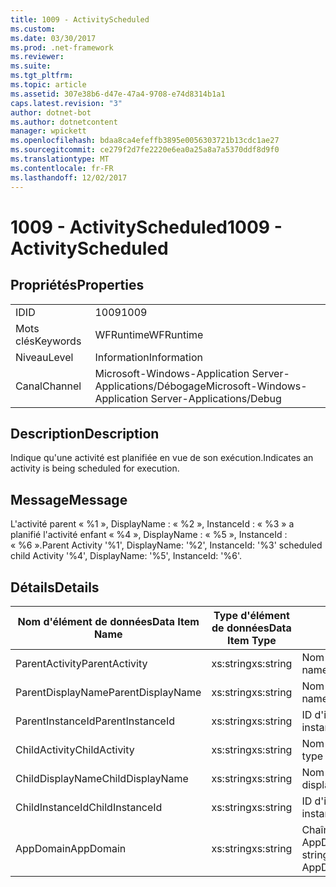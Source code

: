 ```yaml
---
title: 1009 - ActivityScheduled
ms.custom: 
ms.date: 03/30/2017
ms.prod: .net-framework
ms.reviewer: 
ms.suite: 
ms.tgt_pltfrm: 
ms.topic: article
ms.assetid: 307e38b6-d47e-47a4-9708-e74d8314b1a1
caps.latest.revision: "3"
author: dotnet-bot
ms.author: dotnetcontent
manager: wpickett
ms.openlocfilehash: bdaa8ca4efeffb3895e0056303721b13cdc1ae27
ms.sourcegitcommit: ce279f2d7fe2220e6ea0a25a8a7a5370ddf8d9f0
ms.translationtype: MT
ms.contentlocale: fr-FR
ms.lasthandoff: 12/02/2017
---
```

# <a name="1009---activityscheduled"></a><span data-ttu-id="ca7bc-102">1009 - ActivityScheduled</span><span class="sxs-lookup"><span data-stu-id="ca7bc-102">1009 - ActivityScheduled</span></span>
## <a name="properties"></a><span data-ttu-id="ca7bc-103">Propriétés</span><span class="sxs-lookup"><span data-stu-id="ca7bc-103">Properties</span></span>  
  
|||  
|-|-|  
|<span data-ttu-id="ca7bc-104">ID</span><span class="sxs-lookup"><span data-stu-id="ca7bc-104">ID</span></span>|<span data-ttu-id="ca7bc-105">1009</span><span class="sxs-lookup"><span data-stu-id="ca7bc-105">1009</span></span>|  
|<span data-ttu-id="ca7bc-106">Mots clés</span><span class="sxs-lookup"><span data-stu-id="ca7bc-106">Keywords</span></span>|<span data-ttu-id="ca7bc-107">WFRuntime</span><span class="sxs-lookup"><span data-stu-id="ca7bc-107">WFRuntime</span></span>|  
|<span data-ttu-id="ca7bc-108">Niveau</span><span class="sxs-lookup"><span data-stu-id="ca7bc-108">Level</span></span>|<span data-ttu-id="ca7bc-109">Information</span><span class="sxs-lookup"><span data-stu-id="ca7bc-109">Information</span></span>|  
|<span data-ttu-id="ca7bc-110">Canal</span><span class="sxs-lookup"><span data-stu-id="ca7bc-110">Channel</span></span>|<span data-ttu-id="ca7bc-111">Microsoft-Windows-Application Server-Applications/Débogage</span><span class="sxs-lookup"><span data-stu-id="ca7bc-111">Microsoft-Windows-Application Server-Applications/Debug</span></span>|  
  
## <a name="description"></a><span data-ttu-id="ca7bc-112">Description</span><span class="sxs-lookup"><span data-stu-id="ca7bc-112">Description</span></span>  
 <span data-ttu-id="ca7bc-113">Indique qu'une activité est planifiée en vue de son exécution.</span><span class="sxs-lookup"><span data-stu-id="ca7bc-113">Indicates an activity is being scheduled for execution.</span></span>  
  
## <a name="message"></a><span data-ttu-id="ca7bc-114">Message</span><span class="sxs-lookup"><span data-stu-id="ca7bc-114">Message</span></span>  
 <span data-ttu-id="ca7bc-115">L'activité parent « %1 », DisplayName : « %2 », InstanceId : « %3 » a planifié l'activité enfant « %4 », DisplayName : « %5 », InstanceId : « %6 ».</span><span class="sxs-lookup"><span data-stu-id="ca7bc-115">Parent Activity '%1', DisplayName: '%2', InstanceId: '%3' scheduled child Activity '%4', DisplayName: '%5', InstanceId: '%6'.</span></span>  
  
## <a name="details"></a><span data-ttu-id="ca7bc-116">Détails</span><span class="sxs-lookup"><span data-stu-id="ca7bc-116">Details</span></span>  
  
|<span data-ttu-id="ca7bc-117">Nom d'élément de données</span><span class="sxs-lookup"><span data-stu-id="ca7bc-117">Data Item Name</span></span>|<span data-ttu-id="ca7bc-118">Type d'élément de données</span><span class="sxs-lookup"><span data-stu-id="ca7bc-118">Data Item Type</span></span>|<span data-ttu-id="ca7bc-119">Description</span><span class="sxs-lookup"><span data-stu-id="ca7bc-119">Description</span></span>|  
|--------------------|--------------------|-----------------|  
|<span data-ttu-id="ca7bc-120">ParentActivity</span><span class="sxs-lookup"><span data-stu-id="ca7bc-120">ParentActivity</span></span>|<span data-ttu-id="ca7bc-121">xs:string</span><span class="sxs-lookup"><span data-stu-id="ca7bc-121">xs:string</span></span>|<span data-ttu-id="ca7bc-122">Nom de type de l'activité parente.</span><span class="sxs-lookup"><span data-stu-id="ca7bc-122">The type name of the parent activity.</span></span>|  
|<span data-ttu-id="ca7bc-123">ParentDisplayName</span><span class="sxs-lookup"><span data-stu-id="ca7bc-123">ParentDisplayName</span></span>|<span data-ttu-id="ca7bc-124">xs:string</span><span class="sxs-lookup"><span data-stu-id="ca7bc-124">xs:string</span></span>|<span data-ttu-id="ca7bc-125">Nom complet de l'activité parente.</span><span class="sxs-lookup"><span data-stu-id="ca7bc-125">The display name of the parent activity.</span></span>|  
|<span data-ttu-id="ca7bc-126">ParentInstanceId</span><span class="sxs-lookup"><span data-stu-id="ca7bc-126">ParentInstanceId</span></span>|<span data-ttu-id="ca7bc-127">xs:string</span><span class="sxs-lookup"><span data-stu-id="ca7bc-127">xs:string</span></span>|<span data-ttu-id="ca7bc-128">ID d'instance de l'activité parente.</span><span class="sxs-lookup"><span data-stu-id="ca7bc-128">The instance id of the parent activity.</span></span>|  
|<span data-ttu-id="ca7bc-129">ChildActivity</span><span class="sxs-lookup"><span data-stu-id="ca7bc-129">ChildActivity</span></span>|<span data-ttu-id="ca7bc-130">xs:string</span><span class="sxs-lookup"><span data-stu-id="ca7bc-130">xs:string</span></span>|<span data-ttu-id="ca7bc-131">Nom de type de l'activité enfant planifiée.</span><span class="sxs-lookup"><span data-stu-id="ca7bc-131">The type name of the scheduled child activity.</span></span>|  
|<span data-ttu-id="ca7bc-132">ChildDisplayName</span><span class="sxs-lookup"><span data-stu-id="ca7bc-132">ChildDisplayName</span></span>|<span data-ttu-id="ca7bc-133">xs:string</span><span class="sxs-lookup"><span data-stu-id="ca7bc-133">xs:string</span></span>|<span data-ttu-id="ca7bc-134">Nom complet de l'activité enfant planifiée.</span><span class="sxs-lookup"><span data-stu-id="ca7bc-134">The display name of the scheduled child activity.</span></span>|  
|<span data-ttu-id="ca7bc-135">ChildInstanceId</span><span class="sxs-lookup"><span data-stu-id="ca7bc-135">ChildInstanceId</span></span>|<span data-ttu-id="ca7bc-136">xs:string</span><span class="sxs-lookup"><span data-stu-id="ca7bc-136">xs:string</span></span>|<span data-ttu-id="ca7bc-137">ID d'instance de l'activité enfant planifiée.</span><span class="sxs-lookup"><span data-stu-id="ca7bc-137">The instance id of the scheduled child activity.</span></span>|  
|<span data-ttu-id="ca7bc-138">AppDomain</span><span class="sxs-lookup"><span data-stu-id="ca7bc-138">AppDomain</span></span>|<span data-ttu-id="ca7bc-139">xs:string</span><span class="sxs-lookup"><span data-stu-id="ca7bc-139">xs:string</span></span>|<span data-ttu-id="ca7bc-140">Chaîne retournée par AppDomain.CurrentDomain.FriendlyName.</span><span class="sxs-lookup"><span data-stu-id="ca7bc-140">The string returned by AppDomain.CurrentDomain.FriendlyName.</span></span>|
